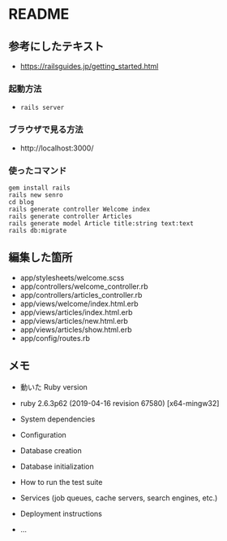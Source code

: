 # README

## 参考にしたテキスト
 - https://railsguides.jp/getting_started.html

### 起動方法
 - `rails server`

### ブラウザで見る方法
 - http://localhost:3000/


### 使ったコマンド
```
gem install rails
rails new senro
cd blog
rails generate controller Welcome index
rails generate controller Articles
rails generate model Article title:string text:text
rails db:migrate
```



## 編集した箇所
 - app/stylesheets/welcome.scss
 - app/controllers/welcome_controller.rb
 - app/controllers/articles_controller.rb
 - app/views/welcome/index.html.erb
 - app/views/articles/index.html.erb
 - app/views/articles/new.html.erb
 - app/views/articles/show.html.erb
 - app/config/routes.rb

## メモ

* 動いた Ruby version
 - ruby 2.6.3p62 (2019-04-16 revision 67580) [x64-mingw32]

* System dependencies

* Configuration

* Database creation

* Database initialization

* How to run the test suite

* Services (job queues, cache servers, search engines, etc.)

* Deployment instructions

* ...
